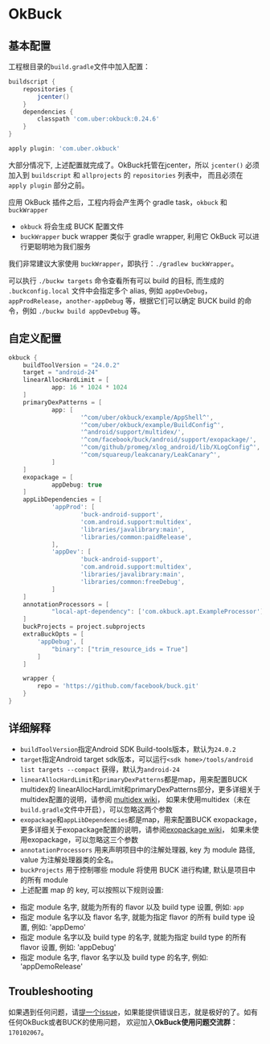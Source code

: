 # OkBuck

## 基本配置
工程根目录的`build.gradle`文件中加入配置：

```gradle
buildscript {
    repositories {
        jcenter()
    }
    dependencies {
        classpath 'com.uber:okbuck:0.24.6'
    }
}

apply plugin: 'com.uber.okbuck'
```

大部分情况下, 上述配置就完成了。OkBuck托管在jcenter，所以 `jcenter()`
必须加入到 `buildscript` 和 `allprojects` 的 `repositories` 列表中，
而且必须在 `apply plugin` 部分之前。

应用 OkBuck 插件之后，工程内将会产生两个 gradle task，`okbuck` 和 `buckWrapper`

+  `okbuck` 将会生成 BUCK 配置文件
+  `buckWrapper` buck wrapper 类似于 gradle wrapper, 利用它 OkBuck 可以进行更聪明地为我们服务

我们非常建议大家使用 `buckWrapper`，即执行：`./gradlew buckWrapper`。

可以执行 `./buckw targets` 命令查看所有可以 build 的目标, 而生成的 `.buckconfig.local`
文件中会指定多个 alias, 例如 `appDevDebug`，`appProdRelease`，`another-appDebug`
等，根据它们可以确定 BUCK build 的命令，例如 `./buckw build appDevDebug` 等。

## 自定义配置
```gradle
okbuck {
    buildToolVersion = "24.0.2"
    target = "android-24"
    linearAllocHardLimit = [
            app: 16 * 1024 * 1024
    ]
    primaryDexPatterns = [
            app: [
                    '^com/uber/okbuck/example/AppShell^',
                    '^com/uber/okbuck/example/BuildConfig^',
                    '^android/support/multidex/',
                    '^com/facebook/buck/android/support/exopackage/',
                    '^com/github/promeg/xlog_android/lib/XLogConfig^',
                    '^com/squareup/leakcanary/LeakCanary^',
            ]
    ]
    exopackage = [
            appDebug: true
    ]
    appLibDependencies = [
            'appProd': [
                    'buck-android-support',
                    'com.android.support:multidex',
                    'libraries/javalibrary:main',
                    'libraries/common:paidRelease',
            ],
            'appDev': [
                    'buck-android-support',
                    'com.android.support:multidex',
                    'libraries/javalibrary:main',
                    'libraries/common:freeDebug',
            ]
    ]
    annotationProcessors = [
            "local-apt-dependency": ['com.okbuck.apt.ExampleProcessor']
    ]
    buckProjects = project.subprojects
    extraBuckOpts = [
        'appDebug', [
            "binary": ["trim_resource_ids = True"]
        ]
    ]

    wrapper {
        repo = 'https://github.com/facebook/buck.git'
    }
}
```

## 详细解释
+  `buildToolVersion`指定Android SDK Build-tools版本，默认为`24.0.2`
+  `target`指定Android target sdk版本，可以运行`<sdk home>/tools/android list targets --compact`
获得，默认为`android-24`
+  `linearAllocHardLimit`和`primaryDexPatterns`都是map，用来配置BUCK multidex的
linearAllocHardLimit和primaryDexPatterns部分，更多详细关于multidex配置的说明，请参阅
[multidex wiki](https://github.com/uber/okbuck/wiki/Multidex-Configuration-Guide)，
如果未使用multidex（未在`build.gradle`文件中开启），可以忽略这两个参数
+  `exopackage`和`appLibDependencies`都是map，用来配置BUCK exopackage，
更多详细关于exopackage配置的说明，请参阅[exopackage wiki](https://github.com/uber/okbuck/wiki/Exopackage-Configuration-Guide)，
如果未使用exopackage，可以忽略这三个参数
+ `annotationProcessors` 用来声明项目中的注解处理器, key 为 module 路径, value 为注解处理器类的全名。
+  `buckProjects` 用于控制哪些 module 将使用 BUCK 进行构建, 默认是项目中的所有 module
+ 上述配置 map 的 key, 可以按照以下规则设置:
 - 指定 module 名字, 就能为所有的 flavor 以及 build type 设置, 例如: `app`
 - 指定 module 名字以及 flavor 名字, 就能为指定 flavor 的所有 build type 设置, 例如: 'appDemo'
 - 指定 module 名字以及 build type 的名字, 就能为指定 build type 的所有 flavor 设置, 例如: 'appDebug'
 - 指定 module 名字, flavor 名字以及 build type 的名字, 例如: 'appDemoRelease'

## Troubleshooting
如果遇到任何问题，请[提一个issue](https://github.com/uber/okbuck/issues/new)，如果能提供错误日志，就是极好的了。如有任何OkBuck或者BUCK的使用问题，
欢迎加入**OkBuck使用问题交流群**：`170102067`。
